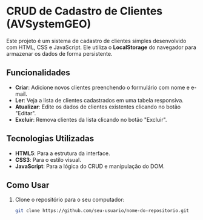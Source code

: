 # CRUD de Cadastro de Clientes (AVSystemGEO)

Este projeto é um sistema de cadastro de clientes simples desenvolvido com HTML, CSS e JavaScript. Ele utiliza o **LocalStorage** do navegador para armazenar os dados de forma persistente.

## Funcionalidades

- **Criar**: Adicione novos clientes preenchendo o formulário com nome e e-mail.
- **Ler**: Veja a lista de clientes cadastrados em uma tabela responsiva.
- **Atualizar**: Edite os dados de clientes existentes clicando no botão "Editar".
- **Excluir**: Remova clientes da lista clicando no botão "Excluir".

## Tecnologias Utilizadas

- **HTML5**: Para a estrutura da interface.
- **CSS3**: Para o estilo visual.
- **JavaScript**: Para a lógica do CRUD e manipulação do DOM.

## Como Usar

1. Clone o repositório para o seu computador:
   ```bash
   git clone https://github.com/seu-usuario/nome-do-repositorio.git

